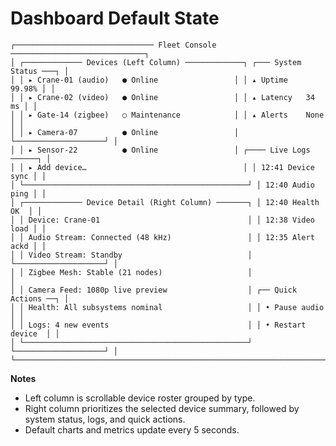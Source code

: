 # Dashboard Default State

```
┌─────────────────────────────── Fleet Console ──────────────────────────────┐
│ ┌───────────── Devices (Left Column) ─────────────┐ ┌─── System Status ───┐ │
│ │ ▸ Crane-01 (audio)   ● Online                 │ │ ▴ Uptime    99.98% │ │
│ │ ▸ Crane-02 (video)   ● Online                 │ │ ▴ Latency   34 ms │ │
│ │ ▸ Gate-14 (zigbee)   ○ Maintenance            │ │ ▴ Alerts    None  │ │
│ │ ▸ Camera-07          ● Online                 │ └────────────────────┘ │
│ │ ▸ Sensor-22          ● Online                 │ ┌──── Live Logs ──────┐ │
│ │ ▸ Add device…                                   │ │ 12:41 Device sync │ │
│ └──────────────────────────────────────────────────┘ │ 12:40 Audio ping │ │
│ ┌───────────── Device Detail (Right Column) ───────┐ │ 12:40 Health OK  │ │
│ │ Device: Crane-01                                 │ │ 12:38 Video load │ │
│ │ Audio Stream: Connected (48 kHz)                 │ │ 12:35 Alert ackd │ │
│ │ Video Stream: Standby                            │ └────────────────────┘ │
│ │ Zigbee Mesh: Stable (21 nodes)                   │                              │
│ │ Camera Feed: 1080p live preview                  │ ┌── Quick Actions ──┐ │
│ │ Health: All subsystems nominal                   │ │ • Pause audio     │ │
│ │ Logs: 4 new events                               │ │ • Restart device  │ │
│ └──────────────────────────────────────────────────┘ └────────────────────┘ │
└─────────────────────────────────────────────────────────────────────────────┘
```

**Notes**
- Left column is scrollable device roster grouped by type.
- Right column prioritizes the selected device summary, followed by system status, logs, and quick actions.
- Default charts and metrics update every 5 seconds.
